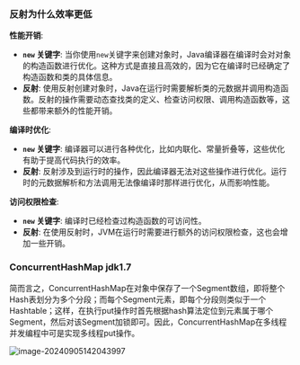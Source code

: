 

### 反射为什么效率更低

**性能开销**:

- **`new` 关键字**: 当你使用`new`关键字来创建对象时，Java编译器在编译时会对对象的构造函数进行优化。这种方式是直接且高效的，因为它在编译时已经确定了构造函数和类的具体信息。
- **反射**: 使用反射创建对象时，Java在运行时需要解析类的元数据并调用构造函数。反射的操作需要动态查找类的定义、检查访问权限、调用构造函数等，这些都带来额外的性能开销。

**编译时优化**:

- **`new` 关键字**: 编译器可以进行各种优化，比如内联化、常量折叠等，这些优化有助于提高代码执行的效率。
- **反射**: 反射涉及到运行时的操作，因此编译器无法对这些操作进行优化。运行时的元数据解析和方法调用无法像编译时那样进行优化，从而影响性能。

**访问权限检查**:

- **`new` 关键字**: 编译时已经检查过构造函数的可访问性。
- **反射**: 在使用反射时，JVM在运行时需要进行额外的访问权限检查，这也会增加一些开销。





### ConcurrentHashMap jdk1.7

简而言之，ConcurrentHashMap在对象中保存了一个Segment数组，即将整个Hash表划分为多个分段；而每个Segment元素，即每个分段则类似于一个Hashtable；这样，在执行put操作时首先根据hash算法定位到元素属于哪个Segment，然后对该Segment加锁即可。因此，ConcurrentHashMap在多线程并发编程中可是实现多线程put操作。

![image-20240905142043997](images/image-20240905142043997.png)
